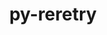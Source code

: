 ---
title: "py-reretry"
layout: cache
categories: [package, develop]
meta: {"versions": ["0.11.8"], "compilers": ["gcc@=7.3.1"], "oss": ["amzn2"], "platforms": ["linux"], "targets": ["aarch64", "neoverse_n1", "x86_64_v3"], "stacks": ["aws-isc", "aws-isc-aarch64", "root"], "num_specs": 11, "num_specs_by_stack": {"root": 11, "aws-isc-aarch64": 8, "aws-isc": 3}}
spec_details: [{"hash": "mi4ukyymh7qtn4akawbdnysudfg2elep", "compiler": "gcc@=7.3.1", "versions": ["0.11.8"], "os": "amzn2", "platform": "linux", "target": "aarch64", "variants": ["build_system=python_pip"], "stacks": ["root", "aws-isc-aarch64"], "size": "-", "tarball": "https://binaries.spack.io/develop/build_cache/linux-amzn2-aarch64/gcc-7.3.1/py-reretry-0.11.8/linux-amzn2-aarch64-gcc-7.3.1-py-reretry-0.11.8-mi4ukyymh7qtn4akawbdnysudfg2elep.spack"}, {"hash": "goxrgxtutuxwcckjslscvqjilabpgc6i", "compiler": "gcc@=7.3.1", "versions": ["0.11.8"], "os": "amzn2", "platform": "linux", "target": "aarch64", "variants": ["build_system=python_pip"], "stacks": ["root", "aws-isc-aarch64"], "size": "-", "tarball": "https://binaries.spack.io/develop/build_cache/linux-amzn2-aarch64/gcc-7.3.1/py-reretry-0.11.8/linux-amzn2-aarch64-gcc-7.3.1-py-reretry-0.11.8-goxrgxtutuxwcckjslscvqjilabpgc6i.spack"}, {"hash": "omtwc5hyueopqaddpatquzo3qq46bodn", "compiler": "gcc@=7.3.1", "versions": ["0.11.8"], "os": "amzn2", "platform": "linux", "target": "aarch64", "variants": ["build_system=python_pip"], "stacks": ["root", "aws-isc-aarch64"], "size": "-", "tarball": "https://binaries.spack.io/develop/build_cache/linux-amzn2-aarch64/gcc-7.3.1/py-reretry-0.11.8/linux-amzn2-aarch64-gcc-7.3.1-py-reretry-0.11.8-omtwc5hyueopqaddpatquzo3qq46bodn.spack"}, {"hash": "r75pv2hmhtyebgxs4525yioqtygqet2w", "compiler": "gcc@=7.3.1", "versions": ["0.11.8"], "os": "amzn2", "platform": "linux", "target": "aarch64", "variants": ["build_system=python_pip"], "stacks": ["root", "aws-isc-aarch64"], "size": "-", "tarball": "https://binaries.spack.io/develop/build_cache/linux-amzn2-aarch64/gcc-7.3.1/py-reretry-0.11.8/linux-amzn2-aarch64-gcc-7.3.1-py-reretry-0.11.8-r75pv2hmhtyebgxs4525yioqtygqet2w.spack"}, {"hash": "bmdnksmfwdsidmai3sernpngyzqpbe3d", "compiler": "gcc@=7.3.1", "versions": ["0.11.8"], "os": "amzn2", "platform": "linux", "target": "neoverse_n1", "variants": ["build_system=python_pip"], "stacks": ["root", "aws-isc-aarch64"], "size": "-", "tarball": "https://binaries.spack.io/develop/build_cache/linux-amzn2-neoverse_n1/gcc-7.3.1/py-reretry-0.11.8/linux-amzn2-neoverse_n1-gcc-7.3.1-py-reretry-0.11.8-bmdnksmfwdsidmai3sernpngyzqpbe3d.spack"}, {"hash": "7aweyk6kwjknefd64lg37wsdx6yf5qrb", "compiler": "gcc@=7.3.1", "versions": ["0.11.8"], "os": "amzn2", "platform": "linux", "target": "neoverse_n1", "variants": ["build_system=python_pip"], "stacks": ["root", "aws-isc-aarch64"], "size": "-", "tarball": "https://binaries.spack.io/develop/build_cache/linux-amzn2-neoverse_n1/gcc-7.3.1/py-reretry-0.11.8/linux-amzn2-neoverse_n1-gcc-7.3.1-py-reretry-0.11.8-7aweyk6kwjknefd64lg37wsdx6yf5qrb.spack"}, {"hash": "gpcykykhhp47l6nzay42uyh3aujqrtq5", "compiler": "gcc@=7.3.1", "versions": ["0.11.8"], "os": "amzn2", "platform": "linux", "target": "neoverse_n1", "variants": ["build_system=python_pip"], "stacks": ["root", "aws-isc-aarch64"], "size": "-", "tarball": "https://binaries.spack.io/develop/build_cache/linux-amzn2-neoverse_n1/gcc-7.3.1/py-reretry-0.11.8/linux-amzn2-neoverse_n1-gcc-7.3.1-py-reretry-0.11.8-gpcykykhhp47l6nzay42uyh3aujqrtq5.spack"}, {"hash": "2whsamtg7vnjwaaymjl6m4eumtii2jh5", "compiler": "gcc@=7.3.1", "versions": ["0.11.8"], "os": "amzn2", "platform": "linux", "target": "neoverse_n1", "variants": ["build_system=python_pip"], "stacks": ["root", "aws-isc-aarch64"], "size": "-", "tarball": "https://binaries.spack.io/develop/build_cache/linux-amzn2-neoverse_n1/gcc-7.3.1/py-reretry-0.11.8/linux-amzn2-neoverse_n1-gcc-7.3.1-py-reretry-0.11.8-2whsamtg7vnjwaaymjl6m4eumtii2jh5.spack"}, {"hash": "if3m2mycxvgth5rx3irfv6fu5d26b23v", "compiler": "gcc@=7.3.1", "versions": ["0.11.8"], "os": "amzn2", "platform": "linux", "target": "x86_64_v3", "variants": ["build_system=python_pip"], "stacks": ["root", "aws-isc"], "size": "-", "tarball": "https://binaries.spack.io/develop/build_cache/linux-amzn2-x86_64_v3/gcc-7.3.1/py-reretry-0.11.8/linux-amzn2-x86_64_v3-gcc-7.3.1-py-reretry-0.11.8-if3m2mycxvgth5rx3irfv6fu5d26b23v.spack"}, {"hash": "2ahkgh7mofsqvy5ggwkd334p6ksu2atu", "compiler": "gcc@=7.3.1", "versions": ["0.11.8"], "os": "amzn2", "platform": "linux", "target": "x86_64_v3", "variants": ["build_system=python_pip"], "stacks": ["root", "aws-isc"], "size": "-", "tarball": "https://binaries.spack.io/develop/build_cache/linux-amzn2-x86_64_v3/gcc-7.3.1/py-reretry-0.11.8/linux-amzn2-x86_64_v3-gcc-7.3.1-py-reretry-0.11.8-2ahkgh7mofsqvy5ggwkd334p6ksu2atu.spack"}, {"hash": "k5vvsbjcypsntqjx3kyrxuoxvbravzpm", "compiler": "gcc@=7.3.1", "versions": ["0.11.8"], "os": "amzn2", "platform": "linux", "target": "x86_64_v3", "variants": ["build_system=python_pip"], "stacks": ["root", "aws-isc"], "size": "-", "tarball": "https://binaries.spack.io/develop/build_cache/linux-amzn2-x86_64_v3/gcc-7.3.1/py-reretry-0.11.8/linux-amzn2-x86_64_v3-gcc-7.3.1-py-reretry-0.11.8-k5vvsbjcypsntqjx3kyrxuoxvbravzpm.spack"}]
---